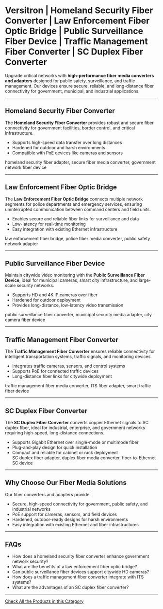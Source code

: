 # Versitron | Homeland Security Fiber Converter | Law Enforcement Fiber Optic Bridge | Public Surveillance Fiber Device | Traffic Management Fiber Converter | SC Duplex Fiber Converter

Upgrade critical networks with **high-performance fiber media converters and adapters** designed for public safety, surveillance, and traffic management. Our devices ensure secure, reliable, and long-distance fiber connectivity for government, municipal, and industrial applications.

---

## Homeland Security Fiber Converter

The **Homeland Security Fiber Converter** provides robust and secure fiber connectivity for government facilities, border control, and critical infrastructure.

- Supports high-speed data transfer over long distances  
- Hardened for outdoor and harsh environments  
- Compatible with PoE devices like cameras and sensors  

 homeland security fiber adapter, secure fiber media converter, government network fiber device  

---

## Law Enforcement Fiber Optic Bridge

The **Law Enforcement Fiber Optic Bridge** connects multiple network segments for police departments and emergency services, ensuring uninterrupted communication between command centers and field units.

- Enables secure and reliable fiber links for surveillance and data  
- Low-latency for real-time monitoring  
- Easy integration with existing Ethernet infrastructure  

 law enforcement fiber bridge, police fiber media converter, public safety network adapter  

---

## Public Surveillance Fiber Device

Maintain citywide video monitoring with the **Public Surveillance Fiber Device**, ideal for municipal cameras, smart city infrastructure, and large-scale security networks.

- Supports HD and 4K IP cameras over fiber  
- Hardened for outdoor deployment  
- Provides long-distance, low-latency video transmission  

 public surveillance fiber converter, municipal security media adapter, city camera fiber device  

---

## Traffic Management Fiber Converter

The **Traffic Management Fiber Converter** ensures reliable connectivity for intelligent transportation systems, traffic signals, and monitoring devices.

- Integrates traffic cameras, sensors, and control systems  
- Supports PoE for connected traffic devices  
- Long-distance fiber links for citywide deployment  

 traffic management fiber media converter, ITS fiber adapter, smart traffic fiber device  

---

## SC Duplex Fiber Converter

The **SC Duplex Fiber Converter** converts copper Ethernet signals to SC duplex fiber, ideal for industrial, enterprise, and government networks requiring high-speed, long-distance connections.

- Supports Gigabit Ethernet over single-mode or multimode fiber  
- Plug-and-play design for quick installation  
- Compact and reliable for cabinet or rack deployment  
 SC duplex fiber adapter, duplex fiber media converter, fiber-to-Ethernet SC device  

---

## Why Choose Our Fiber Media Solutions

Our fiber converters and adapters provide:

- Secure, high-speed connectivity for government, public safety, and industrial networks  
- PoE support for cameras, sensors, and field devices  
- Hardened, outdoor-ready designs for harsh environments  
- Easy integration with existing Ethernet and fiber infrastructures  

---

## FAQs

- How does a homeland security fiber converter enhance government network security?  
- What are the benefits of a law enforcement fiber optic bridge?  
- Can public surveillance fiber devices support citywide HD cameras?  
- How does a traffic management fiber converter integrate with ITS systems?  
- What are the advantages of an SC duplex fiber converter?  

---

[Check All the Products in this Category](https://www.versitron.com/collections/fiber-optic-media-converters)
